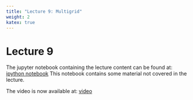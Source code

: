 ```yaml
---
title: "Lecture 9: Multigrid"
weight: 2
katex: true
---
```


# Lecture 9

The jupyter notebook containing the lecture content can
be found at: 
[ipython notebook](https://nbviewer.jupyter.org/urls/teaching.wence.uk/comp4187/code/2DMultigrid.ipynb)
This notebook contains some material not covered in the lecture.

The video is now available at: [video](https://durham.cloud.panopto.eu/Panopto/Pages/Viewer.aspx?id=7d108807-becd-4f7a-b878-adf70094abe2)


